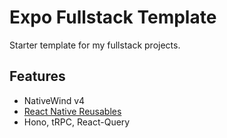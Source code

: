 # Expo Fullstack Template

Starter template for my fullstack projects.

## Features

- NativeWind v4
- [React Native Reusables](https://rnr-docs.vercel.app/)
- Hono, tRPC, React-Query
